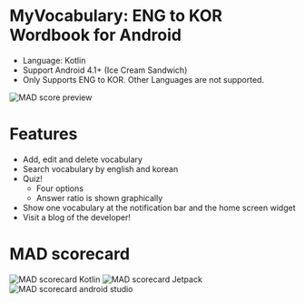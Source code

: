 # MyVocabulary: ENG to KOR Wordbook for Android
* Language: Kotlin
* Support Android 4.1+ (Ice Cream Sandwich)
* Only Supports ENG to KOR. Other Languages are not supported.

![MAD score preview](https://img1.daumcdn.net/thumb/R1280x0/?scode=mtistory2&fname=https%3A%2F%2Fblog.kakaocdn.net%2Fdn%2Fq6gig%2FbtqZ6jMiDkY%2FjgoAUfjw7Y1TTquxsYRXnk%2Fimg.png)

# Features
* Add, edit and delete vocabulary
* Search vocabulary by english and korean
* Quiz!
  * Four options
  * Answer ratio is shown graphically
* Show one vocabulary at the notification bar and the home screen widget
* Visit a blog of the developer!

# MAD scorecard
![MAD scorecard Kotlin](https://img1.daumcdn.net/thumb/R1280x0/?scode=mtistory2&fname=https%3A%2F%2Fblog.kakaocdn.net%2Fdn%2Fdfcfz4%2FbtqZ1IzzDYK%2FkmUPA8SBHawkLDLqNBCG1k%2Fimg.png)
![MAD scorecard Jetpack](https://img1.daumcdn.net/thumb/R1280x0/?scode=mtistory2&fname=https%3A%2F%2Fblog.kakaocdn.net%2Fdn%2F1i01i%2FbtqZ6jZQeNU%2Fwpr9HlpanbkL4bUnioYNNk%2Fimg.png)
![MAD scorecard android studio](https://img1.daumcdn.net/thumb/R1280x0/?scode=mtistory2&fname=https%3A%2F%2Fblog.kakaocdn.net%2Fdn%2FSnanj%2FbtqZ6j6DrOA%2Fi8c0E38wmXStB6fY5xVxrk%2Fimg.png)
